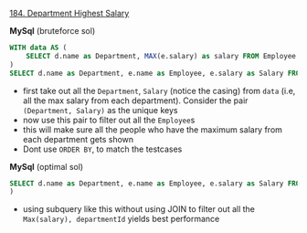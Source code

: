 [184. Department Highest Salary](https://leetcode.com/problems/department-highest-salary/description/)

**MySql** (bruteforce sol)
```sql
WITH data AS (
    SELECT d.name as Department, MAX(e.salary) as salary FROM Employee e JOIN Department d ON departmentId=d.id GROUP BY departmentId
)
SELECT d.name as Department, e.name as Employee, e.salary as Salary FROM Employee e JOIN Department d ON (departmentId=d.id AND (d.name, e.salary) IN (SELECT Department, Salary FROM data))
```
- first take out all the `Department`, `Salary` (notice the casing) from `data` (i.e, all the max salary from each department). Consider the pair `(Department, Salary)` as the unique keys
- now use this pair to filter out all the `Employee`s 
- this will make sure all the people who have the maximum salary from each department gets shown
- Dont use `ORDER BY`, to match the testcases

**MySql** (optimal sol)
```sql
SELECT d.name as Department, e.name as Employee, e.salary as Salary FROM Employee e JOIN Department d ON (departmentId=d.id AND (salary, departmentId) IN (SELECT MAX(salary),departmentId FROM Employee GROUP BY departmentId)
)
```
- using subquery like this without using JOIN to filter out all the `Max(salary), departmentId` yields best performance

